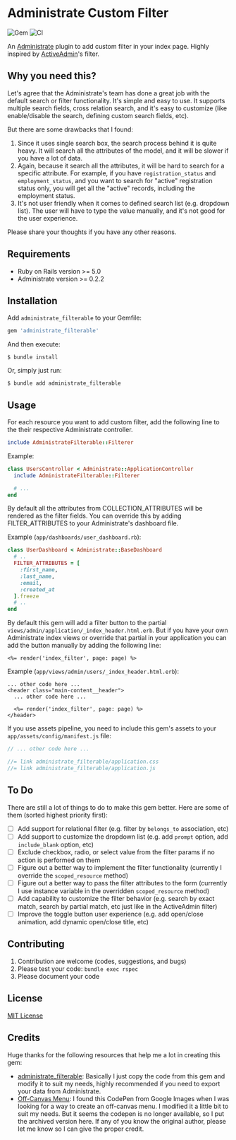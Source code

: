 # Administrate Custom Filter

![Gem](https://img.shields.io/gem/v/administrate_filterable.svg)
![CI](https://github.com/IrvanFza/administrate_filterable/workflows/CI/badge.svg)

An [Administrate](https://github.com/thoughtbot/administrate/) plugin to add custom filter in your index page. Highly inspired by [ActiveAdmin](https://github.com/activeadmin/activeadmin)'s filter.

## Why you need this?

Let's agree that the Administrate's team has done a great job with the default search or filter functionality. It's simple and easy to use. It supports multiple search fields, cross relation search, and it's easy to customize (like enable/disable the search, defining custom search fields, etc).

But there are some drawbacks that I found:
1. Since it uses single search box, the search process behind it is quite heavy. It will search all the attributes of the model, and it will be slower if you have a lot of data.
2. Again, because it search all the attributes, it will be hard to search for a specific attribute. For example, if you have `registration_status` and `employment_status`, and you want to search for "active" registration status only, you will get all the "active" records, including the employment status.
3. It's not user friendly when it comes to defined search list (e.g. dropdown list). The user will have to type the value manually, and it's not good for the user experience.

Please share your thoughts if you have any other reasons.

## Requirements

- Ruby on Rails version >= 5.0
- Administrate version >= 0.2.2

## Installation

Add `administrate_filterable` to your Gemfile:

```ruby
gem 'administrate_filterable'
```

And then execute:
```
$ bundle install
```

Or, simply just run:
```
$ bundle add administrate_filterable
```

## Usage

For each resource you want to add custom filter, add the following line to the their respective Administrate controller.
```ruby
include AdministrateFilterable::Filterer
```

Example:
```ruby
class UsersController < Administrate::ApplicationController
  include AdministrateFilterable::Filterer

  # ...
end
```

By default all the attributes from COLLECTION_ATTRIBUTES will be rendered as the filter fields. You can override this by adding FILTER_ATTRIBUTES to your Administrate's dashboard file.

Example (`app/dashboards/user_dashboard.rb`):
```ruby
class UserDashboard < Administrate::BaseDashboard
  # ..
  FILTER_ATTRIBUTES = [
    :first_name,
    :last_name,
    :email,
    :created_at
  ].freeze
  # ..
end
```

By default this gem will add a filter button to the partial `views/admin/application/_index_header.html.erb`. But if you have your own Administrate index views or override that partial in your application you can add the button manually by adding the following line:
```erb
<%= render('index_filter', page: page) %>
```

Example (`app/views/admin/users/_index_header.html.erb`):
```erb
... other code here ...
<header class="main-content__header">
  ... other code here ...

  <%= render('index_filter', page: page) %>
</header>
```

If you use assets pipeline, you need to include this gem's assets to your `app/assets/config/manifest.js` file:
```javascript
// ... other code here ...

//= link administrate_filterable/application.css
//= link administrate_filterable/application.js
```

## To Do
There are still a lot of things to do to make this gem better. Here are some of them (sorted highest priority first):
- [ ] Add support for relational filter (e.g. filter by `belongs_to` association, etc)
- [ ] Add support to customize the dropdown list (e.g. add `prompt` option, add `include_blank` option, etc)
- [ ] Exclude checkbox, radio, or select value from the filter params if no action is performed on them
- [ ] Figure out a better way to implement the filter functionality (currently I override the `scoped_resource` method)
- [ ] Figure out a better way to pass the filter attributes to the form (currently I use instance variable in the overridden `scoped_resource` method)
- [ ] Add capability to customize the filter behavior (e.g. search by exact match, search by partial match, etc just like in the ActiveAdmin filter)
- [ ] Improve the toggle button user experience (e.g. add open/close animation, add dynamic open/close title, etc)

## Contributing

1. Contribution are welcome (codes, suggestions, and bugs)
2. Please test your code: `bundle exec rspec`
3. Please document your code

## License

[MIT License](https://github.com/IrvanFza/administrate_filterable/blob/master/LICENSE)

## Credits
Huge thanks for the following resources that help me a lot in creating this gem:
- [administrate_filterable](https://github.com/SourceLabsLLC/administrate_exportable): Basically I just copy the code from this gem and modify it to suit my needs, highly recommended if you need to export your data from Administrate.
- [Off-Canvas Menu](https://web.archive.org/web/20210304195120/https://codepen.io/11bits/pen/jryEGW): I found this CodePen from Google Images when I was looking for a way to create an off-canvas menu. I modified it a little bit to suit my needs. But it seems the codepen is no longer available, so I put the archived version here. If any of you know the original author, please let me know so I can give the proper credit.